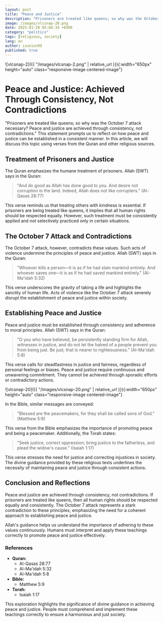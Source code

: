 ```yaml
---
layout: post
title: "Peace and Justice"
description: "Prisoners are treated like queens; so why was the October 7 attack necessary? Peace and justice are achieved through consistency, not contradictions."
image: /images/vlcsnap-20.png
date: 2025-01-28 05:04:34 +0300
category: "politics"
tags: [religious, society]
lang: en
author: isunion99
published: true
---
```




![vlcsnap-2]({{ "/images/vlcsnap-2.png" | relative_url }}){:width="650px" height="auto" class="responsive-image centered-image"}

# Peace and Justice: Achieved Through Consistency, Not Contradictions

"Prisoners are treated like queens; so why was the October 7 attack necessary? Peace and justice are achieved through consistency, not contradictions." This statement prompts us to reflect on how peace and justice can be established in a consistent manner. In this article, we will discuss this topic using verses from the Quran and other religious sources.

## Treatment of Prisoners and Justice

The Quran emphasizes the humane treatment of prisoners. Allah (SWT) says in the Quran:

> "And do good as Allah has done good to you. And desire not corruption in the land. Indeed, Allah does not like corrupters." (Al-Qasas 28:77)

This verse reminds us that treating others with kindness is essential. If prisoners are being treated like queens, it implies that all human rights should be respected equally. However, such treatment must be consistently applied and not selectively practiced only in certain situations.

## The October 7 Attack and Contradictions

The October 7 attack, however, contradicts these values. Such acts of violence undermine the principles of peace and justice. Allah (SWT) says in the Quran:

> "Whoever kills a person—it is as if he had slain mankind entirely. And whoever saves one—it is as if he had saved mankind entirely." (Al-Ma'idah 5:32)

This verse underscores the gravity of taking a life and highlights the sanctity of human life. Acts of violence like the October 7 attack severely disrupt the establishment of peace and justice within society.

## Establishing Peace and Justice

Peace and justice must be established through consistency and adherence to moral principles. Allah (SWT) says in the Quran:

> "O you who have believed, be persistently standing firm for Allah, witnesses in justice, and do not let the hatred of a people prevent you from being just. Be just; that is nearer to righteousness." (Al-Ma'idah 5:8)

This verse calls for steadfastness in justice and fairness, regardless of personal feelings or biases. Peace and justice require continuous and unwavering commitment. They cannot be achieved through sporadic efforts or contradictory actions.


![vlcsnap-20]({{ "/images/vlcsnap-20.png" | relative_url }}){:width="650px" height="auto" class="responsive-image centered-image"}

In the Bible, similar messages are conveyed:

> "Blessed are the peacemakers, for they shall be called sons of God." (Matthew 5:9)

This verse from the Bible emphasizes the importance of promoting peace and being a peacemaker. Additionally, the Torah states:

> "Seek justice, correct oppression; bring justice to the fatherless, and plead the widow's cause." (Isaiah 1:17)

This verse stresses the need for justice and correcting injustices in society. The divine guidance provided by these religious texts underlines the necessity of maintaining peace and justice through consistent actions.

## Conclusion and Reflections

Peace and justice are achieved through consistency, not contradictions. If prisoners are treated like queens, then all human rights should be respected equally and consistently. The October 7 attack represents a stark contradiction to these principles, emphasizing the need for a coherent approach to establishing peace and justice.

Allah's guidance helps us understand the importance of adhering to these values continuously. Humans must interpret and apply these teachings correctly to promote peace and justice effectively. 

### References

- **Quran:** 
  - Al-Qasas 28:77
  - Al-Ma'idah 5:32
  - Al-Ma'idah 5:8
- **Bible:** 
  - Matthew 5:9
- **Torah:** 
  - Isaiah 1:17

This exploration highlights the significance of divine guidance in achieving peace and justice. People must comprehend and implement these teachings correctly to ensure a harmonious and just society.

 

 